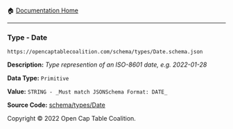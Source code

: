 :house: [Documentation Home](/docs/README.md)

---

### Type - Date

`https://opencaptablecoalition.com/schema/types/Date.schema.json`

**Description:** _Type represention of an ISO-8601 date, e.g. 2022-01-28_

**Data Type:** `Primitive`

**Value:** `STRING - _Must match JSONSchema Format: DATE_`

**Source Code:** [schema/types/Date](../../../schema/types/Date.schema.json)

Copyright © 2022 Open Cap Table Coalition.
